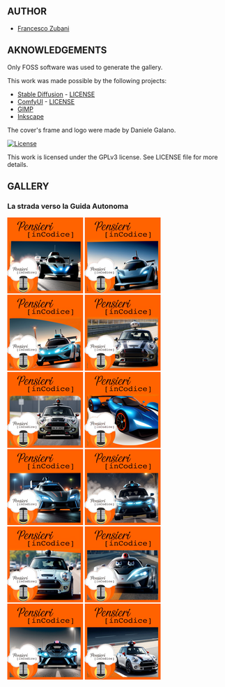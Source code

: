 ## AUTHOR

- [Francesco Zubani](https://www.linkedin.com/in/francesco-zubani-5957081a6/)

## AKNOWLEDGEMENTS

Only FOSS software was used to generate the gallery.

This work was made possible by the following projects:

- [Stable Diffusion](https://github.com/CompVis/stable-diffusion) - [LICENSE](https://github.com/CompVis/stable-diffusion/blob/main/LICENSE)
- [ComfyUI](https://github.com/comfyanonymous/ComfyUI) - [LICENSE](https://github.com/comfyanonymous/ComfyUI/blob/master/LICENSE)
- [GIMP](https://www.gimp.org/)
- [Inkscape](https://inkscape.org/)

The cover's frame and logo were made by Daniele Galano.

[![License](https://img.shields.io/badge/License-GPL%20v3-blue.svg)](http://www.gnu.org/licenses/gpl-3.0)

This work is licensed under the GPLv3 license.
See LICENSE file for more details.

## GALLERY

### La strada verso la Guida Autonoma

<div class="gallery">
  <a href="PIC90_01.png"><img class="thumbnail" src="./thumbs/PIC90_01.png" alt="PIC90_01"></a>
  <a href="PIC90_02.png"><img class="thumbnail" src="./thumbs/PIC90_02.png" alt="PIC90_02"></a>
  <a href="PIC90_03.png"><img class="thumbnail" src="./thumbs/PIC90_03.png" alt="PIC90_03"></a>
  <a href="PIC90_04.png"><img class="thumbnail" src="./thumbs/PIC90_04.png" alt="PIC90_04"></a>
  <a href="PIC90_05.png"><img class="thumbnail" src="./thumbs/PIC90_05.png" alt="PIC90_05"></a>
  <a href="PIC90_06.png"><img class="thumbnail" src="./thumbs/PIC90_06.png" alt="PIC90_06"></a>
  <a href="PIC90_07.png"><img class="thumbnail" src="./thumbs/PIC90_07.png" alt="PIC90_07"></a>
  <a href="PIC90_08.png"><img class="thumbnail" src="./thumbs/PIC90_08.png" alt="PIC90_08"></a>
  <a href="PIC90_09.png"><img class="thumbnail" src="./thumbs/PIC90_09.png" alt="PIC90_09"></a>
  <a href="PIC90_10.png"><img class="thumbnail" src="./thumbs/PIC90_10.png" alt="PIC90_10"></a>
  <a href="PIC90_11.png"><img class="thumbnail" src="./thumbs/PIC90_11.png" alt="PIC90_11"></a>
  <a href="PIC90_12.png"><img class="thumbnail" src="./thumbs/PIC90_12.png" alt="PIC90_12"></a>
</div>
</body>
</html>
